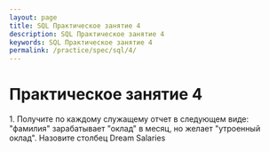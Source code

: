 ```yaml
---
layout: page
title: SQL Практическое занятие 4
description: SQL Практическое занятие 4
keywords: SQL Практическое занятие 4
permalink: /practice/spec/sql/4/
---
```


# Практическое занятие 4

1\. Получите по каждому служащему отчет в следующем виде:
"фамилия" зарабатывает "оклад" в месяц, но желает "утроенный оклад". Назовите столбец Dream Salaries
